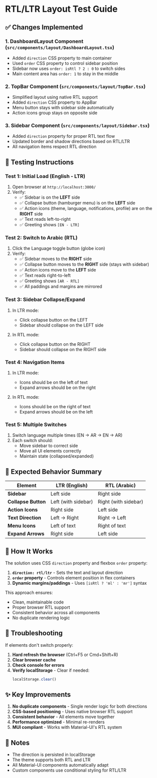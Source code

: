# RTL/LTR Layout Test Guide

## ✅ Changes Implemented

### 1. **DashboardLayout Component** (`src/components/layout/DashboardLayout.tsx`)
- Added `direction` CSS property to main container
- Used `order` CSS property to control sidebar position
- Sidebar now uses `order: isRtl ? 2 : 0` to switch sides
- Main content area has `order: 1` to stay in the middle

### 2. **TopBar Component** (`src/components/layout/TopBar.tsx`)
- Simplified layout using native RTL support
- Added `direction` CSS property to AppBar
- Menu button stays with sidebar side automatically
- Action icons group stays on opposite side

### 3. **Sidebar Component** (`src/components/layout/Sidebar.tsx`)
- Added `direction` property for proper RTL text flow
- Updated border and shadow directions based on RTL/LTR
- All navigation items respect RTL direction

## 🧪 Testing Instructions

### Test 1: Initial Load (English - LTR)
1. Open browser at `http://localhost:3000/`
2. Verify:
   - ✅ Sidebar is on the **LEFT** side
   - ✅ Collapse button (hamburger menu) is on the **LEFT** side
   - ✅ Action icons (theme, language, notifications, profile) are on the **RIGHT** side
   - ✅ Text reads left-to-right
   - ✅ Greeting shows `[EN - LTR]`

### Test 2: Switch to Arabic (RTL)
1. Click the Language toggle button (globe icon)
2. Verify:
   - ✅ Sidebar moves to the **RIGHT** side
   - ✅ Collapse button moves to the **RIGHT** side (stays with sidebar)
   - ✅ Action icons move to the **LEFT** side
   - ✅ Text reads right-to-left
   - ✅ Greeting shows `[AR - RTL]`
   - ✅ All paddings and margins are mirrored

### Test 3: Sidebar Collapse/Expand
1. In LTR mode:
   - Click collapse button on the LEFT
   - Sidebar should collapse on the LEFT side
   
2. In RTL mode:
   - Click collapse button on the RIGHT
   - Sidebar should collapse on the RIGHT side

### Test 4: Navigation Items
1. In LTR mode:
   - Icons should be on the left of text
   - Expand arrows should be on the right
   
2. In RTL mode:
   - Icons should be on the right of text
   - Expand arrows should be on the left

### Test 5: Multiple Switches
1. Switch language multiple times (EN → AR → EN → AR)
2. Each switch should:
   - Move sidebar to correct side
   - Move all UI elements correctly
   - Maintain state (collapsed/expanded)

## 🎯 Expected Behavior Summary

| Element | LTR (English) | RTL (Arabic) |
|---------|---------------|--------------|
| **Sidebar** | Left side | Right side |
| **Collapse Button** | Left (with sidebar) | Right (with sidebar) |
| **Action Icons** | Right side | Left side |
| **Text Direction** | Left → Right | Right → Left |
| **Menu Icons** | Left of text | Right of text |
| **Expand Arrows** | Right side | Left side |

## 🔧 How It Works

The solution uses CSS `direction` property and flexbox `order` property:

1. **`direction: rtl/ltr`** - Sets the text and layout direction
2. **`order` property** - Controls element position in flex containers
3. **Dynamic margins/paddings** - Uses `[isRtl ? 'ml' : 'mr']` syntax

This approach ensures:
- Clean, maintainable code
- Proper browser RTL support
- Consistent behavior across all components
- No duplicate rendering logic

## 🐛 Troubleshooting

If elements don't switch properly:

1. **Hard refresh the browser** (Ctrl+F5 or Cmd+Shift+R)
2. **Clear browser cache**
3. **Check console for errors**
4. **Verify localStorage** - Clear if needed:
   ```javascript
   localStorage.clear()
   ```

## ✨ Key Improvements

1. **No duplicate components** - Single render logic for both directions
2. **CSS-based positioning** - Uses native browser RTL support
3. **Consistent behavior** - All elements move together
4. **Performance optimized** - Minimal re-renders
5. **MUI compliant** - Works with Material-UI's RTL system

## 📝 Notes

- The direction is persisted in localStorage
- The theme supports both RTL and LTR
- All Material-UI components automatically adapt
- Custom components use conditional styling for RTL/LTR
